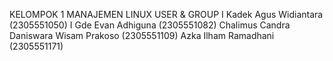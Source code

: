 KELOMPOK 1 MANAJEMEN LINUX USER & GROUP
    I Kadek Agus Widiantara			              (2305551050)
    I Gde Evan Adhiguna 				              (2305551082)
    Chalimus Candra Daniswara Wisam Prakoso 	(2305551109)
    Azka Ilham Ramadhani 				              (2305551171)
